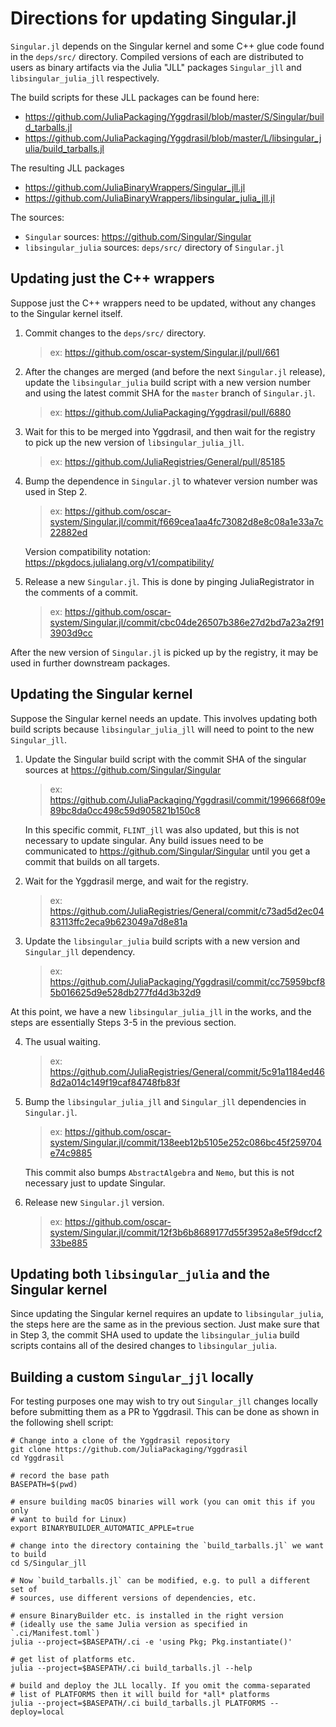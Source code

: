# Directions for updating Singular.jl

`Singular.jl` depends on the Singular kernel and some C++ glue code found in
the `deps/src/` directory. Compiled versions of each are distributed to users
as binary artifacts via the Julia "JLL" packages `Singular_jll` and
`libsingular_julia_jll` respectively.

The build scripts for these JLL packages can be found here:

- <https://github.com/JuliaPackaging/Yggdrasil/blob/master/S/Singular/build_tarballs.jl>
- <https://github.com/JuliaPackaging/Yggdrasil/blob/master/L/libsingular_julia/build_tarballs.jl>

The resulting JLL packages

- <https://github.com/JuliaBinaryWrappers/Singular_jll.jl>
- <https://github.com/JuliaBinaryWrappers/libsingular_julia_jll.jl>

The sources:

- `Singular` sources: <https://github.com/Singular/Singular>
- `libsingular_julia` sources: `deps/src/` directory of `Singular.jl`

## Updating just the C++ wrappers

Suppose just the C++ wrappers need to be updated, without any changes to the
Singular kernel itself.

1. Commit changes to the `deps/src/` directory.
   > ex: <https://github.com/oscar-system/Singular.jl/pull/661>

2. After the changes are merged (and before the next `Singular.jl` release), update
   the `libsingular_julia` build script with a new version number and using the
   latest commit SHA for the `master` branch of `Singular.jl`.
   > ex: <https://github.com/JuliaPackaging/Yggdrasil/pull/6880>

3. Wait for this to be merged into Yggdrasil, and then wait for the registry
   to pick up the new version of `libsingular_julia_jll`.
   > ex: <https://github.com/JuliaRegistries/General/pull/85185>

4. Bump the dependence in `Singular.jl` to whatever version number was used in Step 2.
   > ex: <https://github.com/oscar-system/Singular.jl/commit/f669cea1aa4fc73082d8e8c08a1e33a7c22882ed>

   Version compatibility notation: <https://pkgdocs.julialang.org/v1/compatibility/>

5. Release a new `Singular.jl`. This is done by pinging JuliaRegistrator in the comments of a commit.
   > ex: <https://github.com/oscar-system/Singular.jl/commit/cbc04de26507b386e27d2bd7a23a2f913903d9cc>

After the new version of `Singular.jl` is picked up by the registry, it may be used
in further downstream packages.

## Updating the Singular kernel

Suppose the Singular kernel needs an update. This involves updating both build
scripts because `libsingular_julia_jll` will need to point to the new `Singular_jll`.

1. Update the Singular build script with the commit SHA of the singular sources at <https://github.com/Singular/Singular>
   > ex: <https://github.com/JuliaPackaging/Yggdrasil/commit/1996668f09e89bc8da0cc498c59d905821b150c8>

   In this specific commit, `FLINT_jll` was also updated, but this is not necessary to update singular.
   Any build issues need to be communicated to <https://github.com/Singular/Singular>
   until you get a commit that builds on all targets.

2. Wait for the Yggdrasil merge, and wait for the registry.
   > ex: <https://github.com/JuliaRegistries/General/commit/c73ad5d2ec0483113ffc2eca9b623049a7d8e81a>

3. Update the `libsingular_julia` build scripts with a new version and `Singular_jll` dependency.
   > ex: <https://github.com/JuliaPackaging/Yggdrasil/commit/cc75959bcf85b016625d9e528db277fd4d3b32d9>

At this point, we have a new `libsingular_julia_jll` in the works, and the steps
are essentially Steps 3-5 in the previous section.

4. The usual waiting.
   > ex: <https://github.com/JuliaRegistries/General/commit/5c91a1184ed468d2a014c149f19caf84748fb83f>

5. Bump the `libsingular_julia_jll` and `Singular_jll` dependencies in `Singular.jl`.
   > ex: <https://github.com/oscar-system/Singular.jl/commit/138eeb12b5105e252c086bc45f259704e74c9885>

   This commit also bumps `AbstractAlgebra` and `Nemo`, but this is not necessary
   just to update Singular.

6. Release new `Singular.jl` version.
   > ex: <https://github.com/oscar-system/Singular.jl/commit/12f3b6b8689177d55f3952a8e5f9dccf233be885>

## Updating both `libsingular_julia` and the Singular kernel

Since updating the Singular kernel requires an update to `libsingular_julia`, the
steps here are the same as in the previous section. Just make sure that in
Step 3, the commit SHA used to update the `libsingular_julia` build scripts
contains all of the desired changes to `libsingular_julia`.


## Building a custom `Singular_jjl` locally

For testing purposes one may wish to try out `Singular_jll` changes locally before
submitting them as a PR to Yggdrasil. This can be done as shown in the following
shell script:

```shell
# Change into a clone of the Yggdrasil repository
git clone https://github.com/JuliaPackaging/Yggdrasil
cd Yggdrasil

# record the base path
BASEPATH=$(pwd)

# ensure building macOS binaries will work (you can omit this if you only
# want to build for Linux)
export BINARYBUILDER_AUTOMATIC_APPLE=true

# change into the directory containing the `build_tarballs.jl` we want to build
cd S/Singular_jll

# Now `build_tarballs.jl` can be modified, e.g. to pull a different set of
# sources, use different versions of dependencies, etc.

# ensure BinaryBuilder etc. is installed in the right version
# (ideally use the same Julia version as specified in `.ci/Manifest.toml`)
julia --project=$BASEPATH/.ci -e 'using Pkg; Pkg.instantiate()'

# get list of platforms etc.
julia --project=$BASEPATH/.ci build_tarballs.jl --help

# build and deploy the JLL locally. If you omit the comma-separated
# list of PLATFORMS then it will build for *all* platforms
julia --project=$BASEPATH/.ci build_tarballs.jl PLATFORMS --deploy=local
```
